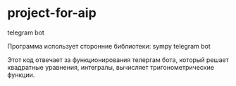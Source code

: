 # project-for-aip
telegram bot

Программа использует сторонние библиотеки:
    sympy
    telegram bot 

Этот код отвечает за функционирования телергам бота, который решает квадратные уравнения, интегралы, вычисляет тригонометрические функции.
